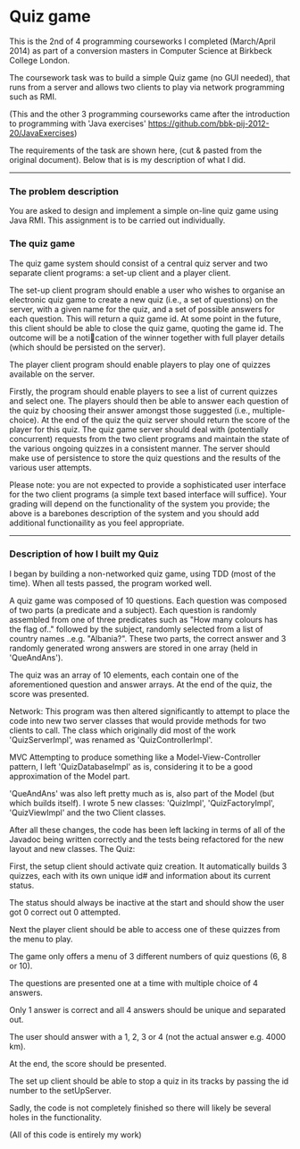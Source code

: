 <h1>Quiz game</h1>


This is the 2nd of 4 programming courseworks I completed (March/April 2014) as part of a conversion masters in Computer Science at Birkbeck College London.

The coursework task was to build a simple Quiz game (no GUI needed), that runs from a server and allows two clients to play via network programming such as RMI.

(This and the other 3 programming courseworks came after the introduction to programming with 'Java exercises' https://github.com/bbk-pij-2012-20/JavaExercises)

The requirements of the task are shown here, (cut & pasted from the original document). Below that is is my description of what I did. 

---

<h3>The problem description</h3>

You are asked to design and implement a simple on-line quiz game using Java RMI. This assignment is to be carried out individually.

<h3>The quiz game</h3>

The quiz game system should consist of a central quiz server and two separate client programs: a set-up client and a player client.

The set-up client program should enable a user who wishes to organise an electronic quiz game to create a new quiz (i.e., a set of questions) on the server, with a given name for the quiz, and a set of possible answers for each question. This will return a quiz game id. At some point in the future, this client should be able to close the quiz game, quoting the game id. The outcome will be a notication of the winner together with full player details (which should be persisted on the server).

The player client program should enable players to play one of quizzes available on the server.

Firstly, the program should enable players to see a list of current quizzes and select one.
The players should then be able to answer each question of the quiz by choosing their answer amongst those suggested (i.e., multiple-choice).
At the end of the quiz the quiz server should return the score of the player for this quiz. 
The quiz game server should deal with (potentially concurrent) requests from the two client programs and maintain the state of the various ongoing quizzes in a consistent manner. The server should make use of persistence to store the quiz questions and the results of the various user attempts.

Please note: you are not expected to provide a sophisticated user interface for the two client programs (a simple text based interface will suffice).
Your grading will depend on the functionality of the system you provide; the above is a barebones description of the system and you should add additional functionaility as you feel appropriate.

---

<h3>Description of how I built my Quiz</h3>


I began by building a non-networked quiz game, using TDD (most of the time). When all tests passed, the program worked well.

A quiz game was composed of 10 questions. Each question was composed of two parts (a predicate and a subject). Each question is randomly assembled from one of three predicates such as "How many colours has the flag of.." followed by the subject, randomly selected from a list of country names ..e.g. "Albania?". These two parts, the correct answer and 3 randomly generated wrong answers are stored in one array (held in 'QueAndAns').

The quiz was an array of 10 elements, each contain one of the aforementioned question and answer arrays. At the end of the quiz, the score was presented.

Network: This program was then altered significantly to attempt to place the code into new two server classes that would provide methods for two clients to call. The class which originally did most of the work 'QuizServerImpl', was renamed as 'QuizControllerImpl'.

MVC Attempting to produce something like a Model-View-Controller pattern, I left 'QuizDatabaseImpl' as is, considering it to be a good approximation of the Model part.

'QueAndAns' was also left pretty much as is, also part of the Model (but which builds itself). I wrote 5 new classes: 'QuizImpl', 'QuizFactoryImpl', 'QuizViewImpl' and the two Client classes.

After all these changes, the code has been left lacking in terms of all of the Javadoc being written correctly and the tests being refactored for the new layout and new classes.
The Quiz:

First, the setup client should activate quiz creation. It automatically builds 3 quizzes, each with its own unique id# and information about its current status.

The status should always be inactive at the start and should show the user got 0 correct out 0 attempted.

Next the player client should be able to access one of these quizzes from the menu to play.

The game only offers a menu of 3 different numbers of quiz questions (6, 8 or 10).

The questions are presented one at a time with multiple choice of 4 answers.

Only 1 answer is correct and all 4 answers should be unique and separated out.

The user should answer with a 1, 2, 3 or 4 (not the actual answer e.g. 4000 km).

At the end, the score should be presented.

The set up client should be able to stop a quiz in its tracks by passing the id number to the setUpServer.

Sadly, the code is not completely finished so there will likely be several holes in the functionality.

(All of this code is entirely my work)